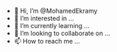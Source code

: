 - 👋 Hi, I’m @MohamedEkramy
- 👀 I’m interested in ...
- 🌱 I’m currently learning ...
- 💞️ I’m looking to collaborate on ...
- 📫 How to reach me ...

<!---
MohamedEkramy/MohamedEkramy is a ✨ special ✨ repository because its `README.md` (this file) appears on your GitHub profile.
You can click the Preview link to take a look at your changes.
--->
